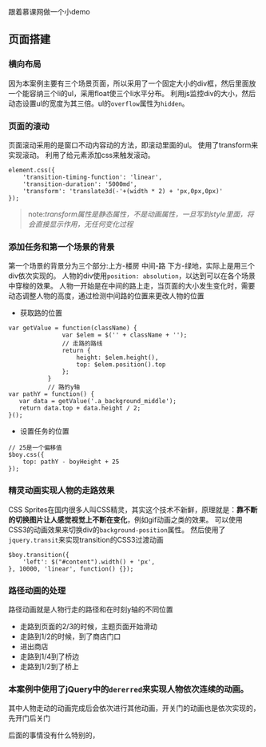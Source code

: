 跟着慕课网做一个小demo
## 页面搭建
### 横向布局
因为本案例主要有三个场景页面，所以采用了一个固定大小的div框，然后里面放一个能容纳三个li的ul，采用float使三个li水平分布。
利用js监控div的大小，然后动态设置ul的宽度为其三倍。ul的``overflow``属性为``hidden``。
### 页面的滚动
页面滚动采用的是窗口不动内容动的方法，即滚动里面的ul。
使用了transform来实现滚动。
利用了给元素添加css来触发滚动。
```
element.css({
	'transition-timing-function': 'linear',
    'transition-duration': '5000md',
    'transform': 'translate3d(-'+(width * 2) + 'px,0px,0px)'
});
```
> note:*transform属性是静态属性，不是动画属性，一旦写到style里面，将会直接显示作用，无任何变化过程*

### 添加任务和第一个场景的背景
第一个场景的背景分为三个部分:上方-楼房 中间-路 下方-绿地，实际上是用三个div依次实现的。
人物的div使用``position: absolution``，以达到可以在各个场景中穿梭的效果。
人物一开始是在中间的路上走，当页面的大小发生变化时，需要动态调整人物的高度，通过检测中间路的位置来更改人物的位置

- 获取路的位置
 ```
var getValue = function(className) {
                var $elem = $('' + className + '');
                // 走路的路线
                return {
                    height: $elem.height(),
                    top: $elem.position().top
                };
            }
            // 路的y轴
var pathY = function() {
    var data = getValue('.a_background_middle');
    return data.top + data.height / 2;
}();
 ```

- 设置任务的位置
```
// 25是一个偏移值
$boy.css({
    top: pathY - boyHeight + 25
});
```

### 精灵动画实现人物的走路效果
CSS Sprites在国内很多人叫CSS精灵，其实这个技术不新鲜，原理就是：**靠不断的切换图片让人感觉视觉上不断在变化**，例如gif动画之类的效果。
可以使用CSS3的动画效果来切换div的``background-position``属性。
然后使用了``jquery.transit``来实现transition的CSS3过渡动画
```
$boy.transition({
    'left': $("#content").width() + 'px',
}, 10000, 'linear', function() {});
```

### 路径动画的处理
路径动画就是人物行走的路径和在时刻y轴的不同位置
- 走路到页面的2/3的时候，主题页面开始滑动
- 走路到1/2的时候，到了商店门口
- 进出商店
- 走路到1/4到了桥边
- 走路到1/2到了桥上

### 本案例中使用了jQuery中的``dererred``来实现人物依次连续的动画。
其中人物走动的动画完成后会依次进行其他动画，开关门的动画也是依次实现的，先开门后关门

后面的事情没有什么特别的，



